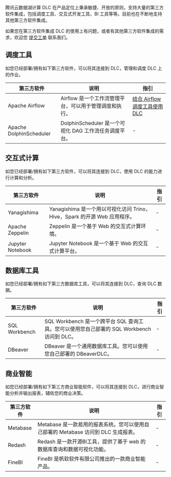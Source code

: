 腾讯云数据湖计算 DLC 在产品定位上秉承敏捷、开放的原则，支持大量的第三方软件集成，包括调度工具、交互式开发工具、BI 工具等等。目前也在不断地支持其他第三方软件集成。

如果您在第三方软件集成 DLC 的使用上有问题，或者有其他第三方软件集成的需求，欢迎您 [提交工单](https://console.cloud.tencent.com/workorder/category) 联系我们。

## 调度工具
如您已经部署/拥有如下第三方软件，可以将其连接到 DLC，管理和调度 DLC 上的作业。

| 第三方软件              | 说明                                                  | 指引       |
| ----------------------- | ----------------------------------------------------- | ---------- |
| Apache Airflow          | Airflow 是一个工作流管理平台，可以用于管理调度和执行。 | [结合 Airflow 调度工具使用 DLC](https://cloud.tencent.com/document/product/1342/82350) |
| Apache DolphinScheduler | DolphinScheduler 是一个可视化 DAG 工作流任务调度平台。   | - |



## 交互式计算

如您已经部署/拥有如下第三方软件，可以将其连接到 DLC，使用 DLC 的能力进行计算和分析。

| 第三方软件       | 说明                                                         | 指引       |
| ---------------- | ------------------------------------------------------------ | ---------- |
| Yanagishima      | Yanagishima 是一个用以可视化访问 Trino，Hive，Spark 的开源 Web 应用程序。 | - |
| Apache Zeppelin  | Zeppelin 是一个基于 Web 的交互式计算环境。                      | - |
| Jupyter Notebook | Jupyter Notebook 是一个基于 Web 的交互式计算平台。              | - |



## 数据库工具

如您已经部署/拥有如下第三方数据库工具，可以将其连接到 DLC，查询 DLC 数据。

| 第三方软件    | 说明                                                         | 指引       |
| ------------- | ------------------------------------------------------------ | ---------- |
| SQL Workbench | SQL Workbench 是一个跨平台 SQL 查询工具。您可以使用您自己部署的 SQL Workbench 访问到 DLC。 | - |
| DBeaver       | DBeaver 是一个通用数据库工具。您可以使用您自己部署的 DBeaverDLC。 | - |



## 商业智能

如您已经部署/拥有如下第三方商业智能软件，可以将其连接到 DLC，进行商业智能分析并输出报表，辅佐您的商业决策。

| 第三方软件 | 说明                                                         | 指引       |
| ---------- | ------------------------------------------------------------ | ---------- |
| Metabase   | Metabase 是一款易用的报表系统。您可以使用自己部署的 Metabase 访问到 DLC 生成报表。 | - |
| Redash     | Redash 是一款开源BI工具，提供了基于 web 的数据库查询和数据可视化功能。 | - |
| FineBI     | FineBI 是帆软软件有限公司推出的一款商业智能产品。             | - |
